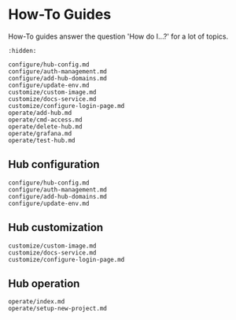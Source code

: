 # How-To Guides
How-To guides answer the question 'How do I...?' for a lot of topics.

```{toctree}
:hidden:

configure/hub-config.md
configure/auth-management.md
configure/add-hub-domains.md
configure/update-env.md
customize/custom-image.md
customize/docs-service.md
customize/configure-login-page.md
operate/add-hub.md
operate/cmd-access.md
operate/delete-hub.md
operate/grafana.md
operate/test-hub.md
```

## Hub configuration
```{toctree}
configure/hub-config.md
configure/auth-management.md
configure/add-hub-domains.md
configure/update-env.md
```

## Hub customization
```{toctree}
customize/custom-image.md
customize/docs-service.md
customize/configure-login-page.md
```

## Hub operation
```{toctree}
operate/index.md
operate/setup-new-project.md
```
